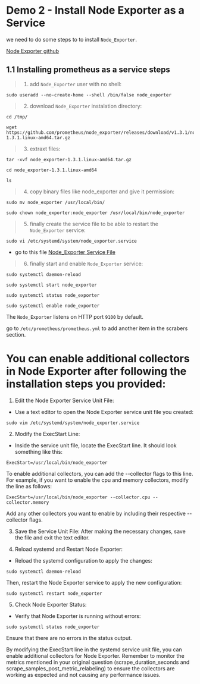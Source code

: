 # Demo 2 - Install Node Exporter as a Service

we need to do some steps to to install `Node_Exporter`.

[Node Exporter github](https://github.com/prometheus/node_exporter)

## 1.1 Installing prometheus as a service steps

> 1. add `Node_Exporter` user with no shell:

```
sudo useradd --no-create-home --shell /bin/false node_exporter
```
> 2. download `Node_Exporter` instalation directory:

```
cd /tmp/

wget https://github.com/prometheus/node_exporter/releases/download/v1.3.1/node_exporter-1.3.1.linux-amd64.tar.gz
```
> 3. extraxt files:
```
tar -xvf node_exporter-1.3.1.linux-amd64.tar.gz

cd node_exporter-1.3.1.linux-amd64

ls
```
> 4. copy binary files like node_exporter and give it permission:
```
sudo mv node_exporter /usr/local/bin/

sudo chown node_exporter:node_exporter /usr/local/bin/node_exporter
```
> 5. finally create the service file to be able to restart the `Node_Exporter` service:
```
sudo vi /etc/systemd/system/node_exporter.service
```
- go to this file [Node_Exporter Service File](node_exporter.service)

> 6. finally start and enable `Node_Exporter` service:
```
sudo systemctl daemon-reload

sudo systemctl start node_exporter

sudo systemctl status node_exporter

sudo systemctl enable node_exporter
```
The `Node_Exporter` listens on HTTP port `9100` by default.

go to `/etc/prometheus/prometheus.yml` to add another item in the scrabers section.


# You can enable additional collectors in Node Exporter after following the installation steps you provided:

1. Edit the Node Exporter Service Unit File:
- Use a text editor to open the Node Exporter service unit file you created:
```
sudo vim /etc/systemd/system/node_exporter.service
```

2. Modify the ExecStart Line:
- Inside the service unit file, locate the ExecStart line. It should look something like this:
```
ExecStart=/usr/local/bin/node_exporter
```

To enable additional collectors, you can add the --collector flags to this line. For example, if you want to enable the cpu and memory collectors, modify the line as follows:
```
ExecStart=/usr/local/bin/node_exporter --collector.cpu --collector.memory
```
Add any other collectors you want to enable by including their respective --collector flags.

3. Save the Service Unit File: After making the necessary changes, save the file and exit the text editor.

4. Reload systemd and Restart Node Exporter:
- Reload the systemd configuration to apply the changes:
```
sudo systemctl daemon-reload
```
Then, restart the Node Exporter service to apply the new configuration:
```
sudo systemctl restart node_exporter
```

5. Check Node Exporter Status:
- Verify that Node Exporter is running without errors:
```
sudo systemctl status node_exporter
```
Ensure that there are no errors in the status output.

By modifying the ExecStart line in the systemd service unit file, you can enable additional collectors for Node Exporter. Remember to monitor the metrics mentioned in your original question (scrape_duration_seconds and scrape_samples_post_metric_relabeling) to ensure the collectors are working as expected and not causing any performance issues.
